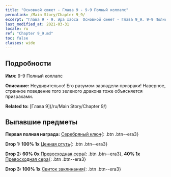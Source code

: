 ```yaml
---
title: "Основной сюжет - Глава 9 - 9-9 Полный коллапс"
permalink: /Main Story/Chapter 9_9/
excerpt: "Глава 9 - 9. Эра хаоса  Основной сюжет - Глава 9_9. 9-9 Полный коллапс"
last_modified_at: 2021-03-31
locale: ru
ref: "Chapter 9_9.md"
toc: false
classes: wide
---
```


## Подробности

 **Имя:** 9-9 Полный коллапс

 **Описание:** Неудивительно! Его разумом завладели призраки! Наверное, странное поведение того зеленого дракона тоже объясняется призраками.

 **Related to:** [Глава 9](/ru/Main Story/Chapter 9/)

## Выпавшие предметы

 **Первая полная награда:** [Серебряный ключ](/ru/Items/con_693/){: .btn .btn--era3}

 **Drop 1:** **100% 1x** [Ценная ртуть](/ru/Items/mat_28/){: .btn .btn--era3}

 **Drop 2:** **60% 0x** [Превосходная сера](/ru/Items/mat_22/){: .btn .btn--era3}, **40% 1x** [Превосходная сера](/ru/Items/mat_22/){: .btn .btn--era3}

 **Drop 3:** **100% 1x** [Свиток заклинания](/ru/Items/con_694/){: .btn .btn--era3}

